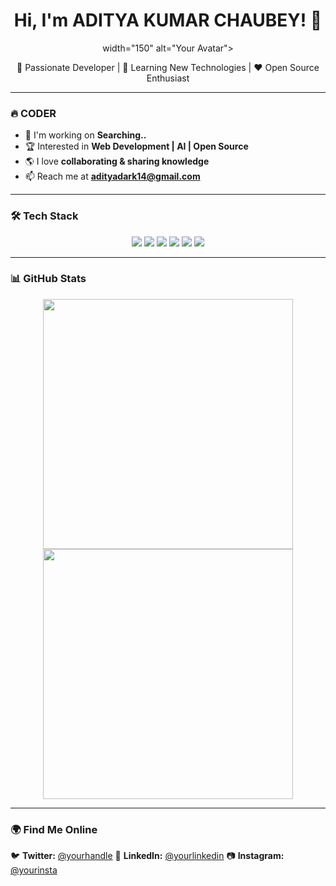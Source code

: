 <h1 align="center">Hi, I'm ADITYA KUMAR CHAUBEY! 👋</h1>

<p align="center">
   width="150" alt="Your Avatar">
</p>

<p align="center">
  🚀 Passionate Developer | 🌱 Learning New Technologies | ❤️ Open Source Enthusiast
</p>

---

### 🔥 **CODER**  
- 🎯 I'm working on **Searching..**  
- 🏆 Interested in **Web Development | AI | Open Source**  
- 🌎 I love **collaborating & sharing knowledge**  
- 📫 Reach me at **adityadark14@gmail.com**  

---

### 🛠 **Tech Stack**  
<p align="center">
  <img src="https://img.shields.io/badge/-HTML-E34F26?style=flat-square&logo=html5&logoColor=white" />
  <img src="https://img.shields.io/badge/-CSS-1572B6?style=flat-square&logo=css3" />
  <img src="https://img.shields.io/badge/-JavaScript-F7DF1E?style=flat-square&logo=javascript&logoColor=black" />
  <img src="https://img.shields.io/badge/-React-61DAFB?style=flat-square&logo=react&logoColor=black" />
  <img src="https://img.shields.io/badge/-Node.js-339933?style=flat-square&logo=node.js&logoColor=white" />
  <img src="https://img.shields.io/badge/-Python-3776AB?style=flat-square&logo=python&logoColor=white" />
</p>

---

### 📊 **GitHub Stats**  
<p align="center">
  <img src="https://github-readme-stats.vercel.app/api?username=yourusername&show_icons=true&theme=radical" width="400">
  <img src="https://github-readme-streak-stats.herokuapp.com/?user=yourusername&theme=radical" width="400">
</p>

---

### 🌍 **Find Me Online**   
🐦 **Twitter:** [@yourhandle](https://x.com/adiii__149)
💼 **LinkedIn:** [@yourlinkedin](https://www.linkedin.com/in/aditya-kumar-chaubey-43352932b/) 
📷 **Instagram:** [@yourinsta](https://www.instagram.com/adiii_149/)  
